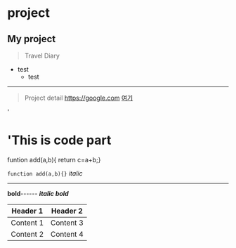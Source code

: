 # project
## My project
> Travel Diary
  * test
    * test
**************************************

>Project detail
<https://google.com> 
[여기](https://google.com)

'<h1>'This is code part</h1>
   funtion add(a,b){  return c=a+b;}
   
   ```function add(a,b){}```
*italic* 
***************
**bold**------
***italic bold***

Header 1 | Header 2
--------- | ---------
Content 1 | Content 3
Content 2 | Content 4
